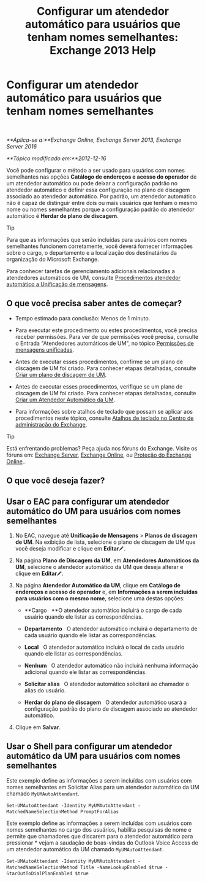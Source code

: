 ﻿---
title: 'Configurar um atendedor automático para usuários que tenham nomes semelhantes: Exchange 2013 Help'
TOCTitle: Configurar um atendedor automático para usuários que tenham nomes semelhantes
ms:assetid: 2e7318a0-67f9-4d7b-8300-5f0ef77656a8
ms:mtpsurl: https://technet.microsoft.com/pt-br/library/Aa997135(v=EXCHG.150)
ms:contentKeyID: 52058389
ms.date: 05/22/2018
mtps_version: v=EXCHG.150
ms.translationtype: MT
---

# Configurar um atendedor automático para usuários que tenham nomes semelhantes

 

_**Aplica-se a:**Exchange Online, Exchange Server 2013, Exchange Server 2016_

_**Tópico modificado em:**2012-12-16_

Você pode configurar o método a ser usado para usuários com nomes semelhantes nas opções **Catálogo de endereços e acesso do operador** de um atendedor automático ou pode deixar a configuração padrão no atendedor automático e definir essa configuração no plano de discagem associado ao atendedor automático. Por padrão, um atendedor automático não é capaz de distinguir entre dois ou mais usuários que tenham o mesmo nome ou nomes semelhantes porque a configuração padrão do atendedor automático é **Herdar de plano de discagem**.


> [!TIP]
> Para que as informações que serão incluídas para usuários com nomes semelhantes funcionem corretamente, você deverá fornecer informações sobre o cargo, o departamento e a localização dos destinatários da organização do Microsoft Exchange.



Para conhecer tarefas de gerenciamento adicionais relacionadas a atendedores automáticos de UM, consulte [Procedimentos atendedor automático a Unificação de mensagens](um-auto-attendant-procedures-exchange-2013-help.md).

## O que você precisa saber antes de começar?

  - Tempo estimado para conclusão: Menos de 1 minuto.

  - Para executar este procedimento ou estes procedimentos, você precisa receber permissões. Para ver de que permissões você precisa, consulte o Entrada "Atendedores automáticos de UM", no tópico [Permissões de mensagens unificadas](unified-messaging-permissions-exchange-2013-help.md).

  - Antes de executar esses procedimentos, confirme se um plano de discagem de UM foi criado. Para conhecer etapas detalhadas, consulte [Criar um plano de discagem de UM](create-a-um-dial-plan-exchange-2013-help.md).

  - Antes de executar esses procedimentos, verifique se um plano de discagem de UM foi criado. Para conhecer etapas detalhadas, consulte [Criar um Atendedor Automático da UM](create-a-um-auto-attendant-exchange-2013-help.md).

  - Para informações sobre atalhos de teclado que possam se aplicar aos procedimentos neste tópico, consulte [Atalhos de teclado no Centro de administração do Exchange](keyboard-shortcuts-in-the-exchange-admin-center-exchange-online-protection-help.md).


> [!TIP]
> Está enfrentando problemas? Peça ajuda nos fóruns do Exchange. Visite os fóruns em: <A href="https://go.microsoft.com/fwlink/p/?linkid=60612">Exchange Server</A>, <A href="https://go.microsoft.com/fwlink/p/?linkid=267542">Exchange Online</A>, ou <A href="https://go.microsoft.com/fwlink/p/?linkid=285351">Proteção do Exchange Online</A>..



## O que você deseja fazer?

## Usar o EAC para configurar um atendedor automático do UM para usuários com nomes semelhantes

1.  No EAC, navegue até **Unificação de Mensagens** \> **Planos de discagem de UM**. Na exibição de lista, selecione o plano de discagem de UM que você deseja modificar e clique em **Editar**![Ícone de edição](images/JJ218640.6f53ccb2-1f13-4c02-bea0-30690e6ea71d(EXCHG.150).gif "Ícone de edição").

2.  Na página **Plano de Discagem da UM**, em **Atendedores Automáticos da UM**, selecione o atendedor automático da UM que deseja alterar e clique em **Editar**![Ícone de edição](images/JJ218640.6f53ccb2-1f13-4c02-bea0-30690e6ea71d(EXCHG.150).gif "Ícone de edição").

3.  Na página **Atendedor Automático da UM**, clique em **Catálogo de endereços e acesso de operador** e, em **Informações a serem incluídas para usuários com o mesmo nome**, selecione uma destas opções:
    
      - **Cargo   **O atendedor automático incluirá o cargo de cada usuário quando ele listar as correspondências.
    
      - **Departamento**   O atendedor automático incluirá o departamento de cada usuário quando ele listar as correspondências.
    
      - **Local**   O atendedor automático incluirá o local de cada usuário quando ele listar as correspondências.
    
      - **Nenhum**   O atendedor automático não incluirá nenhuma informação adicional quando ele listar as correspondências.
    
      - **Solicitar alias**   O atendedor automático solicitará ao chamador o alias do usuário.
    
      - **Herdar do plano de discagem**   O atendedor automático usará a configuração padrão do plano de discagem associado ao atendedor automático.

4.  Clique em **Salvar**.

## Usar o Shell para configurar um atendedor automático da UM para usuários com nomes semelhantes

Este exemplo define as informações a serem incluídas com usuários com nomes semelhantes em Solicitar Alias para um atendedor automático da UM chamado `MyUMAutoAttendant`.

    Set-UMAutoAttendant -Identity MyUMAutoAttendant -MatchedNameSelectionMethod PromptForAlias

Este exemplo define as informações a serem incluídas com usuários com nomes semelhantes no cargo dos usuários, habilita pesquisas de nome e permite que chamadores que discarem para o atendedor automático para pressionar \* vejam a saudação de boas-vindas do Outlook Voice Access de um atendedor automático da UM chamado `MyUMAutoAttendant`.

    Set-UMAutoAttendant -Identity MyUMAutoAttendant -MatchedNameSelectionMethod Title -NameLookupEnabled $true -StarOutToDialPlanEnabled $true

